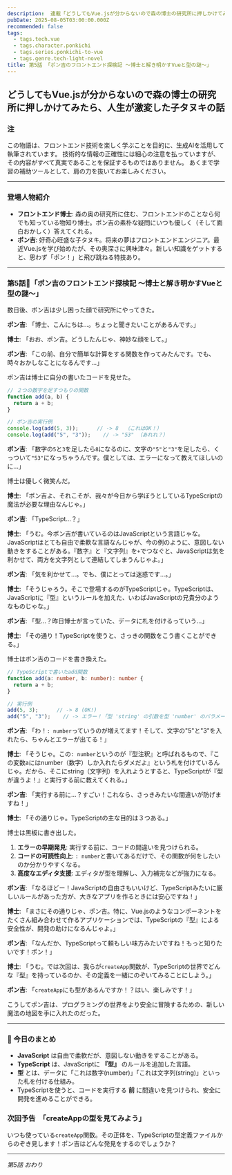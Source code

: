 ```yaml
---
description:  連載「どうしてもVue.jsが分からないので森の博士の研究所に押しかけてみたら、人生が激変した子タヌキの話」\nフロントエンドエンジニアを夢見る子タヌキ・ポン吉が、森の奥の研究所で天才博士と出会い、Vue.jsの不思議な世界に飛び込む！
pubDate: 2025-08-05T03:00:00.000Z
recommended: false
tags:
  - tags.tech.vue
  - tags.character.ponkichi
  - tags.series.ponkichi-to-vue
  - tags.genre.tech-light-novel
title: 第5話 「ポン吉のフロントエンド探検記 〜博士と解き明かすVueと型の謎〜」
---
```


## どうしてもVue.jsが分からないので森の博士の研究所に押しかけてみたら、人生が激変した子タヌキの話

### 注

この物語は、フロントエンド技術を楽しく学ぶことを目的に、生成AIを活用して執筆されています。
技術的な情報の正確性には細心の注意を払っていますが、その内容がすべて真実であることを保証するものではありません。
あくまで学習の補助ツールとして、肩の力を抜いてお楽しみください。

---

### 登場人物紹介

*   **フロントエンド博士**: 森の奥の研究所に住む、フロントエンドのことなら何でも知っている物知り博士。ポン吉の素朴な疑問にいつも優しく（そして面白おかしく）答えてくれる。
*   **ポン吉**: 好奇心旺盛な子タヌキ。将来の夢はフロントエンドエンジニア。最近Vue.jsを学び始めたが、その奥深さに興味津々。新しい知識をゲットすると、思わず「ポン！」と飛び跳ねる特技あり。

---

### 第5話🦝「ポン吉のフロントエンド探検記 〜博士と解き明かすVueと型の謎〜」

数日後、ポン吉は少し困った顔で研究所にやってきた。

**ポン吉**: 「博士、こんにちは...。ちょっと聞きたいことがあるんです。」

**博士**: 「おお、ポン吉。どうしたんじゃ、神妙な顔をして。」

**ポン吉**: 「この前、自分で簡単な計算をする関数を作ってみたんです。でも、時々おかしなことになるんです...」

ポン吉は博士に自分の書いたコードを見せた。

```javascript
// ２つの数字を足すつもりの関数
function add(a, b) {
  return a + b;
}

// ポン吉の実行例
console.log(add(5, 3));      // -> 8  （これはOK！）
console.log(add("5", "3"));    // -> "53" （あれれ？）
```

**ポン吉**: 「数字の`5`と`3`を足したら`8`になるのに、文字の`"5"`と`"3"`を足したら、くっついて`"53"`になっちゃうんです。僕としては、エラーになって教えてほしいのに...」

博士は優しく微笑んだ。

**博士**: 「ポン吉よ、それこそが、我々が今日から学ぼうとしているTypeScriptの魔法が必要な理由なんじゃ。」

**ポン吉**: 「TypeScript...？」

**博士**: 「うむ。今ポン吉が書いているのはJavaScriptという言語じゃな。JavaScriptはとても自由で柔軟な言語なんじゃが、今の例のように、意図しない動きをすることがある。『数字』と『文字列』を`+`でつなぐと、JavaScriptは気を利かせて、両方を文字列として連結してしまうんじゃよ。」

**ポン吉**: 「気を利かせて...。でも、僕にとっては迷惑です...。」

**博士**: 「そうじゃろう。そこで登場するのがTypeScriptじゃ。TypeScriptは、JavaScriptに『型』というルールを加えた、いわばJavaScriptの兄貴分のようなものじゃな。」

**ポン吉**: 「型...？昨日博士が言っていた、データに札を付けるっていう...」

**博士**: 「その通り！TypeScriptを使うと、さっきの関数をこう書くことができる。」

博士はポン吉のコードを書き換えた。

```typescript
// TypeScriptで書いたadd関数
function add(a: number, b: number): number {
  return a + b;
}

// 実行例
add(5, 3);      // -> 8 (OK!)
add("5", "3");    // -> エラー！「型 'string' の引数を型 'number' のパラメーターに割り当てることはできません。」
```

**ポン吉**: 「わ！`: number`っていうのが増えてます！そして、文字の"5"と"3"を入れたら、ちゃんとエラーが出てる！」

**博士**: 「そうじゃ。この`: number`というのが『型注釈』と呼ばれるもので、『この変数aにはnumber（数字）しか入れたらダメだよ』という札を付けているんじゃ。だから、そこにstring（文字列）を入れようとすると、TypeScriptが『型が違うよ！』と実行する前に教えてくれる。」

**ポン吉**: 「実行する前に...？すごい！これなら、さっきみたいな間違いが防げますね！」

**博士**: 「その通りじゃ。TypeScriptの主な目的は３つある。」

博士は黒板に書き出した。

1.  **エラーの早期発見**: 実行する前に、コードの間違いを見つけられる。
2.  **コードの可読性向上**: `: number`と書いてあるだけで、その関数が何をしたいのか分かりやすくなる。
3.  **高度なエディタ支援**: エディタが型を理解し、入力補完などが強力になる。

**ポン吉**: 「なるほどー！JavaScriptの自由さもいいけど、TypeScriptみたいに厳しいルールがあった方が、大きなアプリを作るときには安心ですね！」

**博士**: 「まさにその通りじゃ、ポン吉。特に、Vue.jsのようなコンポーネントをたくさん組み合わせて作るアプリケーションでは、TypeScriptの『型』による安全性が、開発の助けになるんじゃよ。」

**ポン吉**: 「なんだか、TypeScriptって頼もしい味方みたいですね！もっと知りたいです！ポン！」

**博士**: 「うむ。では次回は、我らが`createApp`関数が、TypeScriptの世界でどんな『型』を持っているのか、その定義を一緒にのぞいてみることにしよう。」

**ポン吉**: 「`createApp`にも型があるんですか！？はい、楽しみです！」

こうしてポン吉は、プログラミングの世界をより安全に冒険するための、新しい魔法の地図を手に入れたのだった。

---

### **🌟 今日のまとめ**

- **JavaScript** は自由で柔軟だが、意図しない動きをすることがある。
- **TypeScript** は、JavaScriptに **『型』** のルールを追加した言語。
- **型** とは、データに「これは数字(number)」「これは文字列(string)」といった札を付ける仕組み。
- TypeScriptを使うと、コードを実行する **前** に間違いを見つけられ、安全に開発を進めることができる。

### **次回予告　「createAppの型を見てみよう」**  

いつも使っている`createApp`関数。その正体を、TypeScriptの型定義ファイルからのぞき見します！ポン吉はどんな発見をするのでしょうか？

---
*第5話 おわり*